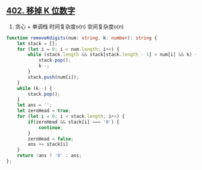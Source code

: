 ## [402. 移掉 K 位数字](https://leetcode.cn/problems/remove-k-digits/)

1. 贪心 + 单调栈 时间复杂度o(n) 空间复杂度o(n)
```ts
function removeKdigits(num: string, k: number): string {
    let stack = [];
    for (let i = 0; i < num.length; i++) {
        while (stack.length && stack[stack.length - 1] > num[i] && k) {
            stack.pop();
            k--;
        }
        stack.push(num[i]);
    }
    while (k--) {
        stack.pop();
    }
    let ans = '';
    let zeroHead = true;
    for (let i = 0; i < stack.length; i++) {
        if(zeroHead && stack[i] === '0') {
            continue;
        }
        zeroHead = false;
        ans += stack[i]
    }
    return !ans ? '0' : ans;
};
```